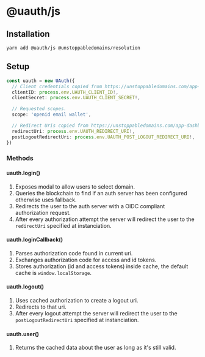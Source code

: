 # @uauth/js

## Installation

```
yarn add @uauth/js @unstoppabledomains/resolution
```

## Setup

```typescript
const uauth = new UAuth({
  // Client credentials copied from https://unstoppabledomains.com/app-dashboard
  clientID: process.env.UAUTH_CLIENT_ID!,
  clientSecret: process.env.UAUTH_CLIENT_SECRET!,

  // Requested scopes.
  scope: 'openid email wallet',

  // Redirect Uris copied from https://unstoppabledomains.com/app-dashboard
  redirectUri: process.env.UAUTH_REDIRECT_URI!,
  postLogoutRedirectUri: process.env.UAUTH_POST_LOGOUT_REDIRECT_URI!,
})
```

### Methods

#### uauth.login()

1. Exposes modal to allow users to select domain.
2. Queries the blockchain to find if an auth server has been configured otherwise uses fallback.
3. Redirects the user to the auth server with a OIDC compliant authorization request.
4. After every authorization attempt the server will redirect the user to the `redirectUri` specified at instanciation.

#### uauth.loginCallback()

1. Parses authorization code found in current uri.
2. Exchanges authorization code for access and id tokens.
3. Stores authorization (id and access tokens) inside cache, the default cache is `window.localStorage`.

#### uauth.logout()

1. Uses cached authorization to create a logout uri.
2. Redirects to that uri.
3. After every logout attempt the server will redirect the user to the `postLogoutRedirectUri` specified at instanciation.

#### uauth.user()

1. Returns the cached data about the user as long as it's still valid.

